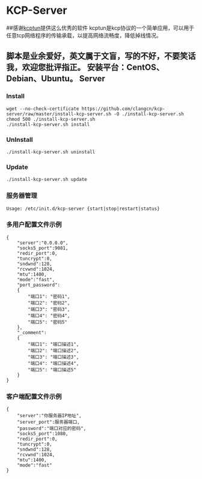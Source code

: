 KCP-Server
===========

##感谢[kcptun](https://github.com/xtaci/kcptun)提供这么优秀的软件
kcptun是kcp协议的一个简单应用，可以用于任意tcp网络程序的传输承载，以提高网络流畅度，降低掉线情况。

脚本是业余爱好，英文属于文盲，写的不好，不要笑话我，欢迎您批评指正。
安装平台：CentOS、Debian、Ubuntu。
Server
------

### Install

    wget --no-check-certificate https://github.com/clangcn/kcp-server/raw/master/install-kcp-server.sh -O ./install-kcp-server.sh
    chmod 500 ./install-kcp-server.sh
    ./install-kcp-server.sh install

### UnInstall

    ./install-kcp-server.sh uninstall

### Update

    ./install-kcp-server.sh update

### 服务器管理

    Usage: /etc/init.d/kcp-server {start|stop|restart|status}

### 多用户配置文件示例

    {
        "server":"0.0.0.0",
        "socks5_port":9081,
        "redir_port":0,
        "tuncrypt":0,
        "sndwnd":128,
        "rcvwnd":1024,
        "mtu":1400,
        "mode":"fast",
        "port_password":
        {
            "端口1": "密码1",
            "端口2": "密码2",
            "端口3": "密码3",
            "端口4": "密码4",
            "端口5": "密码5"
        },
        "_comment":
        {
            "端口1": "端口描述1",
            "端口2": "端口描述2",
            "端口3": "端口描述3",
            "端口4": "端口描述4",
            "端口5": "端口描述5"
        }
    }

### 客户端配置文件示例

    {
        "server":"你服务器IP地址",
        "server_port":服务器端口,
        "password":"端口对应的密码",
        "socks5_port":1080,
        "redir_port":0,
        "tuncrypt":0,
        "sndwnd":128,
        "rcvwnd":1024,
        "mtu":1400,
        "mode":"fast"
    }

